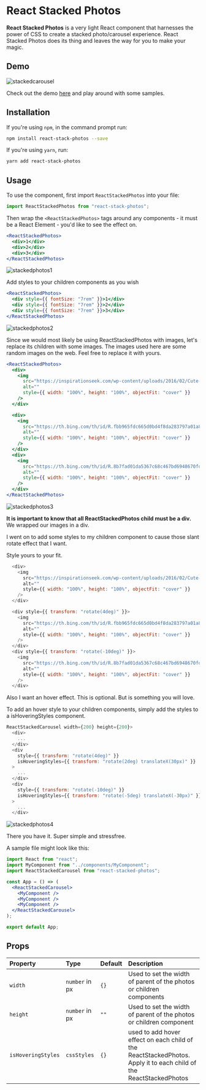 ﻿# React Stacked Photos

**React Stacked Photos** is a very light React component that harnesses the power of CSS to create a stacked photo/carousel experience. React Stacked Photos does its thing and leaves the way for you to make your magic.

## Demo

![stackedcarousel](https://github.com/Ibadan-Techies/React-Stacked-Carousel/assets/51183064/21ddc271-2bf9-4f10-a021-e655be1d8df5)

Check out the demo [here]() and play around with some samples.

## Installation

If you're using `npm`, in the command prompt run:

```sh
npm install react-stack-photos --save
```

If you're using `yarn`, run:

```sh
yarn add react-stack-photos
```

## Usage

To use the component, first import `ReactStackedPhotos` into your file:

```jsx
import ReactStackedPhotos from "react-stack-photos";
```

Then wrap the `<ReactStackedPhotos>` tags around any components - it must be a React Element - you'd like to see the effect on.

```jsx
<ReactStackedPhotos>
  <div>1</div>
  <div>2</div>
  <div>3</div>
</ReactStackedPhotos>
```

![stackedphotos1](https://github.com/Ibadan-Techies/React-Stacked-Carousel/assets/51183064/79187e90-09ef-4765-87dc-1790adeaba09)

Add styles to your children components as you wish

```jsx
<ReactStackedPhotos>
  <div style={{ fontSize: "7rem" }}>1</div>
  <div style={{ fontSize: "7rem" }}>2</div>
  <div style={{ fontSize: "7rem" }}>3</div>
</ReactStackedPhotos>
```

![stackedphotos2](https://github.com/Ibadan-Techies/React-Stacked-Carousel/assets/51183064/36770638-7d0c-4f52-be44-0bd223f8dd1b)

Since we would most likely be using ReactStackedPhotos with images, let's replace its children with some images.
The images used here are some random images on the web. Feel free to replace it with yours.

```jsx
<ReactStackedPhotos>
  <div>
    <img
      src="https://inspirationseek.com/wp-content/uploads/2016/02/Cute-Dog-Photo.jpg"
      alt=""
      style={{ width: "100%", height: "100%", objectFit: "cover" }}
    />
  </div>

  <div>
    <img
      src="https://th.bing.com/th/id/R.fbb965fdc665d0bd4f8da283797a01a8?rik=lIO7W69%2flMx8MQ&riu=http%3a%2f%2f3.bp.blogspot.com%2f_fU7LdRkUMVM%2fTJTouRK_dTI%2fAAAAAAAAChM%2fO08EDbQJTwA%2fs1600%2fcute-baby-dog.jpeg&ehk=3ComR3Gf7XCD8wEKZXLMBPSkzlgxYZ7790TXto%2bJj3A%3d&risl=&pid=ImgRaw&r=0"
      alt=""
      style={{ width: "100%", height: "100%", objectFit: "cover" }}
    />
  </div>
  <div>
    <img
      src="https://th.bing.com/th/id/R.8b7fad01da5367c68c467bd6948670fd?rik=KFSmp6damF3c3Q&riu=http%3a%2f%2f4.bp.blogspot.com%2f-GOOCS9LbwP8%2fTaz7HOWknfI%2fAAAAAAAAACs%2fV7sR0wpvMKM%2fs1600%2fCute%2bPuppy%2bDog.jpg&ehk=c2CdJK42k3Sc83ZNT7zEIYYZmfyLA15lZDuWBu7FdUM%3d&risl=&pid=ImgRaw&r=0"
      alt=""
      style={{ width: "100%", height: "100%", objectFit: "cover" }}
    />
  </div>
</ReactStackedPhotos>
```

![stackedphotos3](https://github.com/Ibadan-Techies/React-Stacked-Carousel/assets/51183064/293b50b5-6007-4e80-a0f0-4b37495d7fef)

**It is important to know that all ReactStackedPhotos child must be a div.** We wrapped our images in a div.

I went on to add some styles to my children component to cause those slant rotate effect that I want.

Style yours to your fit.

```js
  <div>
    <img
      src="https://inspirationseek.com/wp-content/uploads/2016/02/Cute-Dog-Photo.jpg"
      alt=""
      style={{ width: "100%", height: "100%", objectFit: "cover" }}
    />
  </div>

  <div style={{ transform: "rotate(4deg)" }}>
    <img
      src="https://th.bing.com/th/id/R.fbb965fdc665d0bd4f8da283797a01a8?rik=lIO7W69%2flMx8MQ&riu=http%3a%2f%2f3.bp.blogspot.com%2f_fU7LdRkUMVM%2fTJTouRK_dTI%2fAAAAAAAAChM%2fO08EDbQJTwA%2fs1600%2fcute-baby-dog.jpeg&ehk=3ComR3Gf7XCD8wEKZXLMBPSkzlgxYZ7790TXto%2bJj3A%3d&risl=&pid=ImgRaw&r=0"
      alt=""
      style={{ width: "100%", height: "100%", objectFit: "cover" }}
    />
  </div>
  <div style={{ transform: "rotate(-10deg)" }}>
    <img
      src="https://th.bing.com/th/id/R.8b7fad01da5367c68c467bd6948670fd?rik=KFSmp6damF3c3Q&riu=http%3a%2f%2f4.bp.blogspot.com%2f-GOOCS9LbwP8%2fTaz7HOWknfI%2fAAAAAAAAACs%2fV7sR0wpvMKM%2fs1600%2fCute%2bPuppy%2bDog.jpg&ehk=c2CdJK42k3Sc83ZNT7zEIYYZmfyLA15lZDuWBu7FdUM%3d&risl=&pid=ImgRaw&r=0"
      alt=""
      style={{ width: "100%", height: "100%", objectFit: "cover" }}
    />
  </div>
```

Also I want an hover effect. This is optional. But is something you will love.

To add an hover style to your children components, simply add the styles to a isHoveringStyles component.

```js
ReactStackedCarousel width={200} height={200}>
  <div>
    ...
  </div>
  <div
    style={{ transform: "rotate(4deg)" }}
    isHoveringStyles={{ transform: "rotate(2deg) translateX(30px)" }}
  >
    ...
  </div>
  <div
    style={{ transform: "rotate(-10deg)" }}
    isHoveringStyles={{ transform: "rotate(-5deg) translateX(-30px)" }}
  >
    ...
  </div>
```

![stackedphotos4](https://github.com/Ibadan-Techies/React-Stacked-Carousel/assets/51183064/69432859-0c00-431f-bedf-cacfef4a5ce2)

There you have it. Super simple and stressfree.

A sample file might look like this:

```jsx
import React from "react";
import MyComponent from "../components/MyComponent";
import ReactStackedCarousel from "react-stacked-photos";

const App = () => (
  <ReactStackedCarousel>
    <MyComponent />
    <MyComponent />
    <MyComponent />
  </ReactStackedCarousel>
);

export default App;
```

## Props

| Property           | Type           | Default | Description                                                                                                        |
| :----------------- | :------------- | :------ | :----------------------------------------------------------------------------------------------------------------- |
| `width`            | `number` in px | `{}`    | Used to set the width of parent of the photos or children components                                               |
| `height`           | `number` in px | `""`    | Used to set the width of parent of the photos or children component                                                |
| `isHoveringStyles` | `cssStyles`    | `{}`    | used to add hover effect on each child of the ReactStackedPhotos. Apply it to each child of the ReactStackedPhotos |
